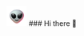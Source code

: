 <img src="https://github.com/GlazeDonuts/GlazeDonuts/blob/master/resources/alien.gif" style="width:40px;"/>
### Hi there 👋
<!--
**GlazeDonuts/GlazeDonuts** is a ✨ _special_ ✨ repository because its `README.md` (this file) appears on your GitHub profile.

Here are some ideas to get you started:

- 🔭 I’m currently working on ...
- 🌱 I’m currently learning ...
- 👯 I’m looking to collaborate on ...
- 🤔 I’m looking for help with ...
- 💬 Ask me about ...
- 📫 How to reach me: ...
- 😄 Pronouns: ...
- ⚡ Fun fact: ...
-->

---
![Khurshed's GitHub Stats](https://github-readme-stats.vercel.app/api?username=GlazeDonuts&show_icons=true&theme=algolia&count_private=True&title_color=89cff0)
